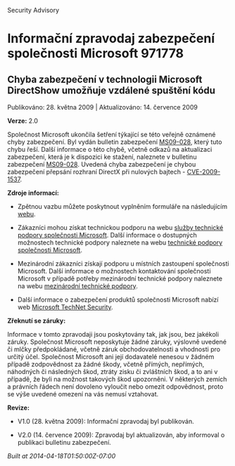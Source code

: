 ﻿---
Title: Informační zpravodaj zabezpečení společnosti Microsoft 971778

TOCTitle: 971778

ms:assetid: 971778

ms:mtpsurl: https://technet.microsoft.com/cs-CZ/library/971778(v=Security.10)

ms:contentKeyID: 61223597

---

Security Advisory

# Informační zpravodaj zabezpečení společnosti Microsoft 971778 #

## Chyba zabezpečení v technologii Microsoft DirectShow umožňuje vzdálené spuštění kódu ##

Publikováno: 28. května 2009 | Aktualizováno: 14. července 2009

**Verze:** 2.0

Společnost Microsoft ukončila šetření týkající se této veřejně oznámené chyby zabezpečení. Byl vydán bulletin zabezpečení [MS09-028](http://go.microsoft.com/fwlink/?linkid=152887), který tuto chybu řeší. Další informace o této chybě, včetně odkazů na aktualizaci zabezpečení, která je k dispozici ke stažení, naleznete v bulletinu zabezpečení [MS09-028](http://go.microsoft.com/fwlink/?linkid=152887). Uvedená chyba zabezpečení je chybou zabezpečení přepsání rozhraní DirectX při nulových bajtech - [CVE-2009-1537](http://www.cve.mitre.org/cgi-bin/cvename.cgi?name=cve-2009-1537).

**Zdroje informací:**

* Zpětnou vazbu můžete poskytnout vyplněním formuláře na následujícím [webu](https://support.microsoft.com/common/survey.aspx?scid=sw;en;1257&amp;amp;showpage=1&amp;amp;ws=technet&amp;amp;sd=tech).

* Zákazníci mohou získat technickou podporu na webu [služby technické podpory společnosti Microsoft](http://go.microsoft.com/fwlink/?linkid=21131). Další informace o dostupných možnostech technické podpory naleznete na webu [technické podpory společnosti Microsoft](http://support.microsoft.com/).

* Mezinárodní zákazníci získají podporu u místních zastoupení společnosti Microsoft. Další informace o možnostech kontaktování společnosti Microsoft v případě potřeby mezinárodní technické podpory naleznete na webu [mezinárodní technické podpory](http://go.microsoft.com/fwlink/?linkid=21155).

* Další informace o zabezpečení produktů společnosti Microsoft nabízí web [Microsoft TechNet Security](http://go.microsoft.com/fwlink/?linkid=21132).

**Zřeknutí se záruky:**

Informace v tomto zpravodaji jsou poskytovány tak, jak jsou, bez jakékoli záruky. Společnost Microsoft neposkytuje žádné záruky, výslovně uvedené či mlčky předpokládané, včetně záruk obchodovatelnosti a vhodnosti pro určitý účel. Společnost Microsoft ani její dodavatelé nenesou v žádném případě zodpovědnost za žádné škody, včetně přímých, nepřímých, náhodných či následných škod, ztráty zisku či zvláštních škod, a to ani v případě, že byli na možnost takových škod upozorněni. V některých zemích a právních řádech není dovoleno vyloučit nebo omezit odpovědnost, proto se výše uvedené omezení na vás nemusí vztahovat.

**Revize:**

* V1.0 (28. května 2009): Informační zpravodaj byl publikován.

* V2.0 (14. července 2009): Zpravodaj byl aktualizován, aby informoval o publikaci bulletinu zabezpečení.

*Built at 2014-04-18T01:50:00Z-07:00*


